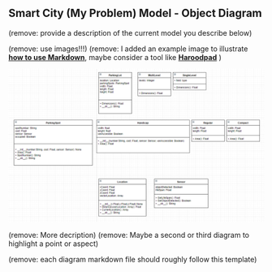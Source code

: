 ## Smart City (My Problem) Model - Object Diagram

(remove: provide a description of the current model you describe below)

(remove: use images!!!)
(remove: I added an example image to illustrate [**how to use Markdown**](https://guides.github.com/features/mastering-markdown/), maybe consider a tool like [**Haroodpad**](http://pad.haroopress.com/user.html) )

![Example Object Diagram](../images/ClassDiagram.png)

(remove: More decription)
(remove: Maybe a second or third diagram to highlight a point or aspect)

(remove: each diagram markdown file should roughly follow this template)